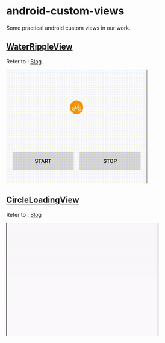 # android-custom-views
Some practical android custom views in our work.

## [WaterRippleView](https://github.com/Mike-bel/android-custom-views/blob/master/app/src/main/java/com/yifeng/view/view/WaterRippleView.java)

Refer to : [Blog](http://yifeng.studio/2017/07/24/android-custom-views-water-ripple-effect/).

<img src="pictures/1501938136.gif?raw=true" height="300" />

## [CircleLoadingView](https://github.com/Mike-bel/android-custom-views/blob/master/app/src/main/java/com/yifeng/view/view/CircleLoadingView.java)

Refer to : [Blog](http://yifeng.studio/2017/08/04/android-custom-views-circle-loading-view/)

<img src="pictures/1501857864.gif?raw=true" height="300" />

